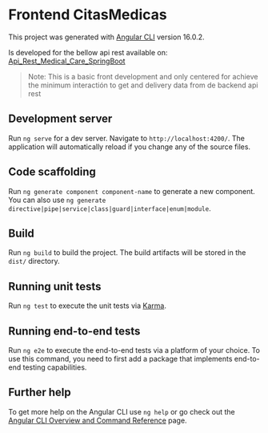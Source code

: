# Frontend CitasMedicas

This project was generated with [Angular CLI](https://github.com/angular/angular-cli) version 16.0.2.

Is developed for the bellow api rest available on:
[Api_Rest_Medical_Care_SpringBoot](https://github.com/CristiansArevalom/Api_Rest_Medical_Care_SpringBoot)

> Note: This is a basic front development and only centered for achieve the minimum interactión to get and delivery data from de backend api rest
## Development server

Run `ng serve` for a dev server. Navigate to `http://localhost:4200/`. The application will automatically reload if you change any of the source files.

## Code scaffolding

Run `ng generate component component-name` to generate a new component. You can also use `ng generate directive|pipe|service|class|guard|interface|enum|module`.

## Build

Run `ng build` to build the project. The build artifacts will be stored in the `dist/` directory.

## Running unit tests

Run `ng test` to execute the unit tests via [Karma](https://karma-runner.github.io).

## Running end-to-end tests

Run `ng e2e` to execute the end-to-end tests via a platform of your choice. To use this command, you need to first add a package that implements end-to-end testing capabilities.

## Further help

To get more help on the Angular CLI use `ng help` or go check out the [Angular CLI Overview and Command Reference](https://angular.io/cli) page.
